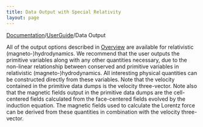 ```yaml
---
title: Data Output with Special Relativity
layout: page
---
```


[Documentation]({{site.baseurl}}/AthenaDocs)/[UserGuide]({{site.baseurl}}/AthenaDocsUG)/Data Output

All of the output options described in [Overview]({{site.baseurl}}/AthenaDocsUGOutputOverview) are available for relativistic (magneto-)hydrodynamics. We recommend that the user outputs the primitive variables along with any other quantities necessary, due to the non-linear relationship between conserved and primitive variables in relativistic (magneto-)hydrodynamics. All interesting physical quantities can be constructed directly from these variables. Note that the velocity contained in the primitive data dumps is the velocity three-vector. Note also  that the magnetic fields output in the primitive data dumps are the cell-centered fields calculated from the face-centered fields evolved by the induction equation. The magnetic fields used to calculate the Lorentz force can be derived from these quantities in combination with the velocity three-vector.
